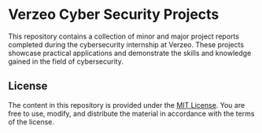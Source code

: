 # Verzeo Cyber Security Projects

This repository contains a collection of minor and major project reports completed during the cybersecurity internship at Verzeo. These projects showcase practical applications and demonstrate the skills and knowledge gained in the field of cybersecurity.

## License

The content in this repository is provided under the [MIT License](LICENSE.md). You are free to use, modify, and distribute the material in accordance with the terms of the license.
